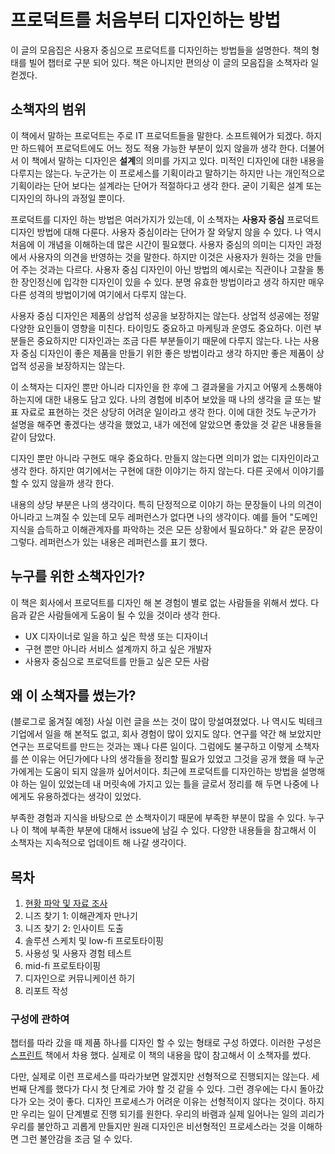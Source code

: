 # 프로덕트를 처음부터 디자인하는 방법

이 글의 모음집은 사용자 중심으로 프로덕트를 디자인하는 방법들을 설명한다. 책의 형태를 빌어 챕터로 구분 되어 있다.
책은 아니지만 편의상 이 글의 모음집을 소책자라 일컫겠다.

## 소책자의 범위

이 책에서 말하는 프로덕트는 주로 IT 프로덕트들을 말한다. 소프트웨어가 되겠다. 하지만 하드웨어 프로덕트에도 어느 정도 적용 가능한 부분이 있지 않을까 생각 한다. 더불어서 이 책에서 말하는 디자인은 **설계**의 의미를 가지고 있다. 미적인 디자인에 대한 내용을 다루지는 않는다. 누군가는 이 프로세스를 기획이라고 말하기는 하지만 나는 개인적으로 기획이라는 단어 보다는 설계라는 단어가 적절하다고 생각 한다. 굳이 기획은 설계 또는 디자인의 하나의 과정일 뿐이다.

프로덕트를 디자인 하는 방법은 여러가지가 있는데, 이 소책자는 **사용자 중심** 프로덕트 디자인 방법에 대해 다룬다. 사용자 중심이라는 단어가 잘 와닿지 않을 수 있다. 나 역시 처음에 이 개념을 이해하는데 많은 시간이 필요했다. 사용자 중심의 의미는 디자인 과정에서 사용자의 의견을 반영하는 것을 말한다. 하지만 이것은 사용자가 원하는 것을 만들어 주는 것과는 다르다. 사용자 중심 디자인이 아닌 방법의 예시로는 직관이나 고찰을 통한 장인정신에 입각한 디자인이 있을 수 있다. 분명 유효한 방법이라고 생각 하지만 매우 다른 성격의 방법이기에 여기에서 다루지 않는다.

사용자 중심 디자인은 제품의 상업적 성공을 보장하지는 않는다. 상업적 성공에는 정말 다양한 요인들이 영향을 미친다. 타이밍도 중요하고 마케팅과 운영도 중요하다. 이런 부분들은 중요하지만 디자인과는 조금 다른 부분들이기 때문에 다루지 않는다. 나는 사용자 중심 디자인이 좋은 제품을 만들기 위한 좋은 방법이라고 생각 하지만 좋은 제품이 상업적 성공을 보장하지는 않는다.

이 소책자는 디자인 뿐만 아니라 디자인을 한 후에 그 결과물을 가지고 어떻게 소통해야 하는지에 대한 내용도 담고 있다. 나의 경험에 비추어 보았을 때 나의 생각을 글 또는 발표 자료로 표현하는 것은 상당히 어려운 일이라고 생각 한다. 이에 대한 것도 누군가가 설명을 해주면 좋겠다는 생각을 했었고, 내가 에전에 알았으면 좋았을 것 같은 내용들을 같이 담았다.

디자인 뿐만 아니라 구현도 매우 중요하다. 만들지 않는다면 의미가 없는 디자인이라고 생각 한다. 하지만 여기에서는 구현에 대한 이야기는 하지 않는다. 다른 곳에서 이야기를 할 수 있지 않을까 생각 한다.

내용의 상당 부분은 나의 생각이다. 특히 단정적으로 이야기 하는 문장들이 나의 의견이 아니라고 느껴질 수 있는데 모두 레퍼런스가 없다면 나의 생각이다. 예를 들어 "도메인 지식을 습득하고 이해관계자를 파악하는 것은 모든 상황에서 필요하다." 와 같은 문장이 그렇다. 레퍼런스가 있는 내용은 레퍼런스를 표기 했다.

## 누구를 위한 소책자인가?

이 책은 회사에서 프로덕트를 디자인 해 본 경험이 별로 없는 사람들을 위해서 썼다.
다음과 같은 사람들에게 도움이 될 수 있을 것이라 생각 한다.

- UX 디자이너로 일을 하고 싶은 학생 또는 디자이너
- 구현 뿐만 아니라 서비스 설계까지 하고 싶은 개발자
- 사용자 중심으로 프로덕트를 만들고 싶은 모든 사람

## 왜 이 소책자를 썼는가?

(블로그로 옮겨질 예정)
사실 이런 글을 쓰는 것이 많이 망설여졌었다.
나 역시도 빅테크 기업에서 일을 해 본적도 없고, 회사 경험이 많이 있지도 않다. 연구를 약간 해 보았지만 연구는 프로덕트를 만드는 것과는 꽤나 다른 일이다.
그럼에도 불구하고 이렇게 소책자를 쓴 이유는 어딘가에다 나의 생각들을 정리할 필요가 있었고 그것을 공개 했을 때 누군가에게는 도움이 되지 않을까 싶어서이다.
최근에 프로덕트를 디자인하는 방법을 설명해야 하는 일이 있었는데 내 머릿속에 가지고 있는 틀을 글로서 정리를 해 두면 나중에 나에게도 유용하겠다는 생각이 있었다.

부족한 경험과 지식을 바탕으로 쓴 소책자이기 때문에 부족한 부분이 많을 수 있다.
누구나 이 책에 부족한 부분에 대해서 issue에 남길 수 있다. 다양한 내용들을 참고해서 이 소책자는 지속적으로 업데이트 해 나갈 생각이다.

## 목차

1. [현황 파악 및 자료 조사](chapter1.md)
2. 니즈 찾기 1: 이해관계자 만나기
3. 니즈 찾기 2: 인사이트 도출
4. 솔루션 스케치 및 low-fi 프로토타이핑
5. 사용성 및 사용자 경험 테스트
6. mid-fi 프로토타이핑
7. 디자인으로 커뮤니케이션 하기
8. 리포트 작성

### 구성에 관하여

챕터를 따라 갔을 때 제품 하나를 디자인 할 수 있는 형태로 구성 하였다. 이러한 구성은 [스프린트](https://product.kyobobook.co.kr/detail/S000000597320) 책에서 차용 했다. 실제로 이 책의 내용을 많이 참고해서 이 소책자를 썼다.

다만, 실제로 이런 프로세스를 따라가보면 알겠지만 선형적으로 진행되지는 않는다. 세 번째 단계를 했다가 다시 첫 단계로 가야 할 것 같을 수 있다. 그런 경우에는 다시 돌아갔다가 오는 것이 좋다. 디자인 프로세스가 어려운 이유는 선형적이지 않다는 것이다. 하지만 우리는 일이 단계별로 진행 되기를 원한다. 우리의 바램과 실제 일어나는 일의 괴리가 우리를 불안하고 괴롭게 만들지만 원래 디자인은 비선형적인 프로세스라는 것을 이해하면 그런 불안감을 조금 덜 수 있다.
